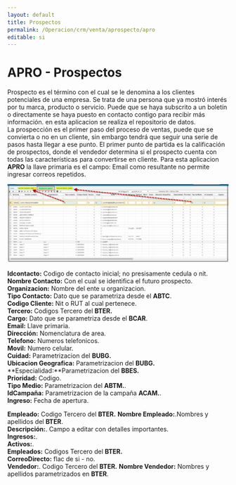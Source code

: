 ```yaml
---
layout: default
title: Prospectos
permalink: /Operacion/crm/venta/aprospecto/apro
editable: si
---
```


# APRO - Prospectos

Prospecto es el término con el cual se le denomina a los clientes potenciales de una empresa. Se trata de una persona que ya mostró interés por tu marca, producto o servicio. Puede que se haya subscrito a un boletín o directamente se haya puesto en contacto contigo para recibir más información. en esta aplicacion se realiza el repositorio de datos.  
La prospección es el primer paso del proceso de ventas, puede que se convierta o no en un cliente, sin embargo tendrá que seguir una serie de pasos hasta llegar a ese punto. El primer punto de partida es la calificación de prospectos, donde el vendedor determina si el prospecto cuenta con todas las características para convertirse en cliente.
Para esta aplicacion **APRO** la llave primaria es el campo: Email como resultante no permite ingresar correos repetidos.

![](apro1.png)

**Idcontacto:** Codigo de contacto inicial; no presisamente cedula o nit.  
**Nombre Contacto:** Con el cual se identifica el futuro prospecto.  
**Organizacion:** Nombre del ente u organizacion.  
**Tipo Contacto:** Dato que se parametriza desde el **ABTC**.  
**Codigo Cliente:** Nit o RUT al cual pertenece.  
**Tercero:**  Codigos Tercero del **BTER.**  
**Cargo:** Dato que se parametriza desde el **BCAR**.  
**Email:** Llave primaria.  
**Dirección:** Nomenclatura de area.  
**Telefono:** Numeros telefonicos.  
**Movil:** Numero celular.  
**Cuidad:** Parametrizacion del **BUBG.**  
**Ubicacion Geografica:** Parametrizacion del **BUBG.**  
**Especialidad:**Parametrizacion del **BBES.**  
**Prioridad:** Codigo.  
**Tipo Medio:** Parametrizacion del **ABTM.**.  
**IdCampaña:** Parametrizacion de la campaña **ACAM.**.  
**Ingreso:** Fecha de apertura.  


**Empleado:**  Codigo Tercero del **BTER.**
**Nombre Empleado:**.Nombres y apellidos del **BTER**.  
**Descripción:**.  Campo a editar con detalles importantes.  
**Ingresos:**.  
**Activos:**.  
**Empleados:**  Codigos Tercero del **BTER.**  
**CorreoDirecto:** flac de si - no.  
**Vendedor:**.  Codigo Tercero del **BTER.**
**Nombre Vendedor:**  Nombres y apellidos parametrizados en **BTER**.  








